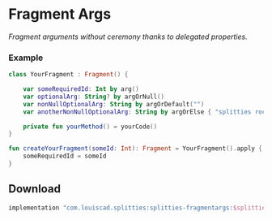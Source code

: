 # Fragment Args

*Fragment arguments without ceremony thanks to delegated properties.*

### Example

```kotlin
class YourFragment : Fragment() {

    var someRequiredId: Int by arg()
    var optionalArg: String? by argOrNull()
    var nonNullOptionalArg: String by argOrDefault("")
    var anotherNonNullOptionalArg: String by argOrElse { "splitties rock!".capitalize() }

    private fun yourMethod() = yourCode()
}

fun createYourFragment(someId: Int): Fragment = YourFragment().apply {
    someRequiredId = someId
}
```

## Download

```groovy
implementation "com.louiscad.splitties:splitties-fragmentargs:$splitties_version"
```
